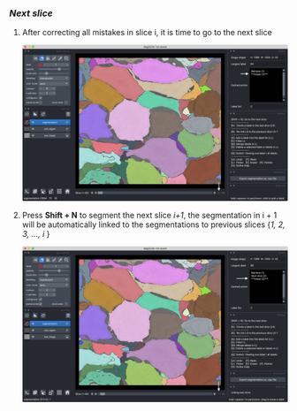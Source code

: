### *Next slice*

1. After correcting all mistakes in slice i, it is time to go to the next slice
   
    ![correct](pictures/next_before.png)

2. Press ****Shift + N**** to segment the next slice *i+1*, the segmentation in i + 1 will be automatically linked to the segmentations to previous slices {*1, 2, 3, ..., i* }
   
    ![next](pictures/next_after.png)